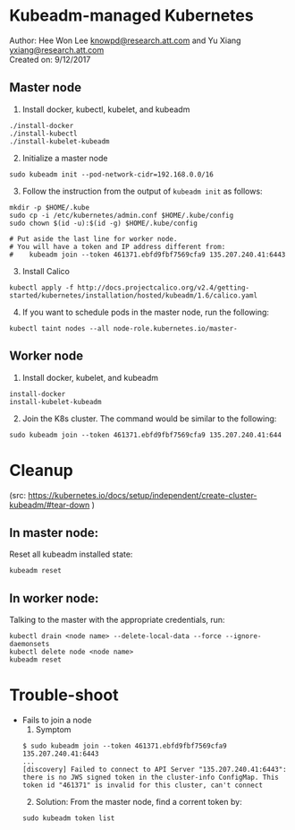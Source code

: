 # Kubeadm-managed Kubernetes
Author: Hee Won Lee <knowpd@research.att.com> and Yu Xiang <yxiang@research.att.com>  
Created on: 9/12/2017

## Master node
1. Install docker, kubectl, kubelet, and kubeadm
```
./install-docker
./install-kubectl  
./install-kubelet-kubeadm
```

2. Initialize a master node
```
sudo kubeadm init --pod-network-cidr=192.168.0.0/16
```

3. Follow the instruction from the output of `kubeadm init` as follows:
```
mkdir -p $HOME/.kube
sudo cp -i /etc/kubernetes/admin.conf $HOME/.kube/config
sudo chown $(id -u):$(id -g) $HOME/.kube/config

# Put aside the last line for worker node.
# You will have a token and IP address different from:
#    kubeadm join --token 461371.ebfd9fbf7569cfa9 135.207.240.41:6443
```

3. Install Calico
```
kubectl apply -f http://docs.projectcalico.org/v2.4/getting-started/kubernetes/installation/hosted/kubeadm/1.6/calico.yaml
```

4. If you want to schedule pods in the master node, run the following:
```
kubectl taint nodes --all node-role.kubernetes.io/master-
```


## Worker node
1. Install docker, kubelet, and kubeadm
```
install-docker
install-kubelet-kubeadm
```

2. Join the K8s cluster.
The command would be similar to the following:
```
sudo kubeadm join --token 461371.ebfd9fbf7569cfa9 135.207.240.41:644
```

Cleanup
=======
(src: https://kubernetes.io/docs/setup/independent/create-cluster-kubeadm/#tear-down )

## In master node:

Reset all kubeadm installed state:
```
kubeadm reset
```

## In worker node:
Talking to the master with the appropriate credentials, run:
```
kubectl drain <node name> --delete-local-data --force --ignore-daemonsets
kubectl delete node <node name>
kubeadm reset
```

Trouble-shoot
=============
* Fails to join a node
   1. Symptom
   ```
   $ sudo kubeadm join --token 461371.ebfd9fbf7569cfa9 135.207.240.41:6443
   ...
   [discovery] Failed to connect to API Server "135.207.240.41:6443": there is no JWS signed token in the cluster-info ConfigMap. This token id "461371" is invalid for this cluster, can't connect
   ```
   2. Solution: From the master node, find a corrent token by:
   ```
   sudo kubeadm token list
   ```

